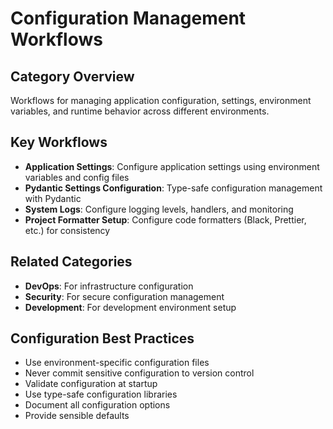 # Configuration Management Workflows

## Category Overview
Workflows for managing application configuration, settings, environment variables, and runtime behavior across different environments.

## Key Workflows
- **Application Settings**: Configure application settings using environment variables and config files
- **Pydantic Settings Configuration**: Type-safe configuration management with Pydantic
- **System Logs**: Configure logging levels, handlers, and monitoring
- **Project Formatter Setup**: Configure code formatters (Black, Prettier, etc.) for consistency

## Related Categories
- **DevOps**: For infrastructure configuration
- **Security**: For secure configuration management
- **Development**: For development environment setup

## Configuration Best Practices
- Use environment-specific configuration files
- Never commit sensitive configuration to version control
- Validate configuration at startup
- Use type-safe configuration libraries
- Document all configuration options
- Provide sensible defaults

